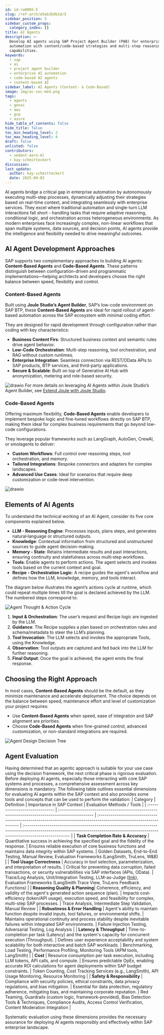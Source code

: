 ```yaml
---
id: id-ra0005-5
slug: /ref-arch/e5eb3b9b1d/5
sidebar_position: 5
sidebar_custom_props:
  category_index: []
title: AI Agents
description: >-
  Develop AI agents using SAP Project Agent Builder (PAB) for enterprise
  automation with content/code-based strategies and multi-step reasoning
  capabilities.
keywords:
  - sap
  - ai
  - project agent builder
  - enterprise AI automation
  - code-based AI agents
  - content-based AI
sidebar_label: AI Agents (Content- & Code-Based)
image: img/ac-soc-med.png
tags:
  - agents
  - genai
  - aws
  - gcp
  - azure
hide_table_of_contents: false
hide_title: false
toc_min_heading_level: 2
toc_max_heading_level: 4
draft: false
unlisted: false
contributors:
  - vedant-aero-ml
  - kay-schmitteckert
discussion:
last_update:
  author: kay-schmitteckert
  date: 2025-09-02
---
```


AI agents bridge a critical gap in enterprise automation by autonomously executing multi-step processes, dynamically adjusting their strategies based on real-time context, and integrating seamlessly with enterprise services. They excel where traditional automation and single-turn LLM interactions fall short - handling tasks that require adaptive reasoning, conditional logic, and orchestration across heterogeneous environments. As modern enterprises face increasingly complex, non-linear workflows that span multiple systems, data sources, and decision points, AI agents provide the intelligence and flexibility needed to drive meaningful outcomes.

## AI Agent Development Approaches
SAP supports two complementary approaches to building AI agents: **Content-Based Agents** and **Code-Based Agents**. These patterns distinguish between configuration-driven and programmatic implementations—helping architects and developers choose the right balance between speed, flexibility and control.

### Content-Based Agents ###

Built using **Joule Studio’s Agent Builder**, SAP’s low-code environment on SAP BTP, these **Content-Based Agents** are ideal for rapid rollout of agent-based automation across the SAP ecosystem with minimal coding effort.

They are designed for rapid development through configuration rather than coding with key characteristics:
- **Business Content Firs**: Structured business context and semantic rules drive agent behavior.
- **Low-Code Orchestration**: Multi-step reasoning, tool orchestration, and RAG without custom runtimes.
- **Enterprise Integration**: Seamless connection via REST/OData APIs to SAP products, BTP services, and third-party applications.
- **Secure & Scalable**: Built on top of Generative AI Hub with anonymization, metering and role-based security.

![drawio](../../RA0024/drawio/joule-studio-ref-arch.drawio)
For more details on leveraging AI Agents within Joule Studio’s Agent Builder, see [Extend Joule with Joule Studio](../../RA0024/readme.md).

### Code-Based Agents ###

Offering maximum flexibility, **Code-Based Agents** enable developers to implement bespoke logic and fine-tuned workflows directly on SAP BTP, making them ideal for complex business requirements that go beyond low-code configurations.

They leverage popular frameworks such as LangGraph, AutoGen, CrewAI, or smolagents to deliver:

- **Custom Workflows**: Full control over reasoning steps, tool orchestration, and memory.
- **Tailored Integrations**: Bespoke connectors and adapters for complex landscapes.
- **Advanced Use Cases**: Ideal for scenarios that require deep customization or code-level intervention.

![drawio](./drawio/reference-architecture-generative-ai-code-based.drawio)

## Elements of AI Agents

To understand the technical working of an AI Agent, consider its five core components explained below.

- **LLM - Reasoning Engine**: Processes inputs, plans steps, and generates natural‑language or structured outputs.
- **Knowledge**: Contextual information from structured and unstructured sources to guide agent decision-making.
- **Memory - State**: Retains intermediate results and past interactions, ensuring continuity and statefulness across multi‑step workflows.
- **Tools**: Enable agents to perform actions. The agent selects and invokes tools based on the current context and goal.
- **Recipe - Orchestration Logic**: A recipe guides the agent's workflow and defines how the LLM, knowledge, memory, and tools interact.

The diagram below illustrates the agent’s actions cycle at runtime, which could repeat multiple times till the goal is declared achieved by the LLM. The numbered steps correspond to:

![Agent Thought & Action Cycle](./images/Agent_Flow.svg)

1. **Input & Orchestration**: The user’s request and Recipe logic are ingested by the LLM.
2. **Guidance**: The Recipe supplies a plan based on orchestration rules and schema/metadata to steer the LLM’s planning.
3. **Tool Invocation**: The LLM selects and invokes the appropriate Tools, using the Knowledge.
4. **Observation**: Tool outputs are captured and fed back into the LLM for further reasoning.
5. **Final Output**: Once the goal is achieved, the agent emits the final response.


## Choosing the Right Approach
In most cases, **Content-Based Agents** should be the default, as they minimize maintenance and accelerate deployment. The choice depends on the balance between speed, maintenance effort and level of customization your project requires:
- Use **Content-Based Agents** when speed, ease of integration and SAP alignment are priorities.
- Choose **Code-Based Agents** when fine-grained control, advanced customization, or non-standard integrations are required.

![Agent Design Decision Tree](./images/Agent_FD.svg)

## Agent Evaluation

Having determined that an agentic approach is suitable for your use case using the decision framework, the next critical phase is rigorous evaluation. Before deploying AI agents, especially those interacting with core SAP systems and processes, a comprehensive assessment across key dimensions is mandatory. The following table outlines essential dimensions for evaluating AI agents within the SAP context and also provides some tools and concepts that can be used to perform the validation:
| Category                        | Definition                                                                                       | Importance in SAP Context                                                                                            | Evaluation Methods / Tools                                                                                                                                                           |
| :------------------------------ | :----------------------------------------------------------------------------------------------- | :------------------------------------------------------------------------------------------------------------------- | :----------------------------------------------------------------------------------------------------------------------------------------------------------------------------------- |
| **Task Completion Rate & Accuracy** | Quantitative success in achieving the specified goal and the fidelity of the response.             | Ensures reliable execution of core business functions and maintains data integrity within SAP systems.                 | Golden Datasets, End-to-End Testing, Manual Review, Evaluation Frameworks (LangSmith, TruLens, W&B)                                                                                    |
| **Tool Usage Correctness** | Accuracy in tool selection, parameterization, and interpretation of results.                   | Critical for preventing data corruption, failed transactions, or security vulnerabilities via SAP interfaces (APIs, OData). | Trace/Log Analysis, Unit/Integration Testing, LLM-as-Judge ([link](https://arxiv.org/abs/2306.05685)), Evaluation Frameworks (LangSmith Trace View, TruLens Feedback Functions)       |
| **Reasoning Quality & Planning**| Coherence, efficiency, and validity of the agent's generated action sequence (plan).             | Impacts cost-efficiency (token/API usage), execution speed, and feasibility for complex, multi-step SAP processes.   | Trace Analysis, Intermediate Step Validation, Manual Review                                                                                                                          |
| **Robustness & Error Handling** | Agent's ability to maintain function despite invalid inputs, tool failures, or environmental shifts. | Maintains operational continuity and process stability despite inevitable failures within integrated SAP environments. | Failure Injection Testing, Adversarial Testing, Log Analysis                                                                                                                       |
| **Latency & Throughput** | Time-to-completion per task (Latency) and the system's capacity for concurrent execution (Throughput). | Defines user experience acceptability and system scalability for both interactive and batch SAP workloads.             | Benchmarking, Load Testing, Performance Profiling, Monitoring Tools (APM tools, LangSmith)                                                                                           |
| **Cost** | Resource consumption per task execution, including LLM tokens, API calls, and compute.           | Ensures predictable OpEx, enabling accurate ROI calculations for agent deployments within SAP budget constraints.      | Token Counting, Cost Tracking Services (e.g., LangSmith), API Usage Monitoring, Resource Monitoring                                                                                  |
| **Safety & Responsibility** | Compliance with security policies, ethical constraints, data privacy regulations, and bias mitigation. | Essential for data protection, regulatory adherence, mitigating bias, and maintaining corporate reputation.            | Red Teaming, Guardrails (custom logic, framework-provided), Bias Detection Tools & Techniques, Compliance Audits, Access Control Verification, Content Moderation Integration        |

Systematic evaluation using these dimensions provides the necessary assurance for deploying AI agents responsibly and effectively within SAP enterprise landscape.
